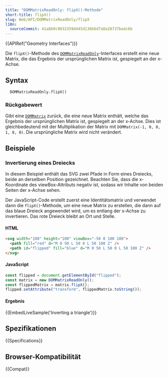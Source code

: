 ```yaml
---
title: "DOMMatrixReadOnly: flipX()-Methode"
short-title: flipX()
slug: Web/API/DOMMatrixReadOnly/flipX
l10n:
  sourceCommit: 41a8b9c9832359d445d136b6d7a8a28737badc6b
---
```


{{APIRef("Geometry Interfaces")}}

Die `flipX()`-Methode des [`DOMMatrixReadOnly`](/de/docs/Web/API/DOMMatrixReadOnly)-Interfaces erstellt eine neue Matrix, die das Ergebnis der ursprünglichen Matrix ist, gespiegelt an der x-Achse.

## Syntax

```js-nolint
  DOMMatrixReadOnly.flipX()
```

### Rückgabewert

Gibt eine [`DOMMatrix`](/de/docs/Web/API/DOMMatrix) zurück, die eine neue Matrix enthält, welche das Ergebnis der ursprünglichen Matrix ist, gespiegelt an der x-Achse. Dies ist gleichbedeutend mit der Multiplikation der Matrix mit `DOMMatrix(-1, 0, 0, 1, 0, 0)`. Die ursprüngliche Matrix wird nicht verändert.

## Beispiele

### Invertierung eines Dreiecks

In diesem Beispiel enthält das SVG zwei Pfade in Form eines Dreiecks, beide an derselben Position gezeichnet. Beachten Sie, dass die x-Koordinate des viewBox-Attributs negativ ist, sodass wir Inhalte von beiden Seiten der x-Achse sehen.

Der JavaScript-Code erstellt zuerst eine Identitätsmatrix und verwendet dann die `flipX()`-Methode, um eine neue Matrix zu erstellen, die dann auf das blaue Dreieck angewendet wird, um es entlang der x-Achse zu invertieren. Das rote Dreieck bleibt an Ort und Stelle.

#### HTML

```html
<svg width="100" height="100" viewBox="-50 0 100 100">
  <path fill="red" d="M 0 50 L 50 0 L 50 100 Z" />
  <path id="flipped" fill="blue" d="M 0 50 L 50 0 L 50 100 Z" />
</svg>
```

#### JavaScript

```js
const flipped = document.getElementById("flipped");
const matrix = new DOMMatrixReadOnly();
const flippedMatrix = matrix.flipX();
flipped.setAttribute("transform", flippedMatrix.toString());
```

#### Ergebnis

{{EmbedLiveSample('Inverting a triangle')}}

## Spezifikationen

{{Specifications}}

## Browser-Kompatibilität

{{Compat}}
